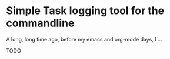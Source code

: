Simple Task logging tool for the commandline
============================================

A long, long time ago, before my emacs and org-mode days, I  ...

TODO